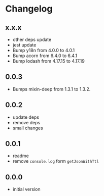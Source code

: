 # Changelog

## x.x.x

* other deps update
* jest update
* Bump y18n from 4.0.0 to 4.0.1
* Bump acorn from 6.4.0 to 6.4.1
* Bump lodash from 4.17.15 to 4.17.19

## 0.0.3

* Bumps mixin-deep from 1.3.1 to 1.3.2.

## 0.0.2

* update deps
* remove deps
* small changes

## 0.0.1

* readme
* remove `console.log` form `getJsonWithTtl`

## 0.0.0

* initial version
